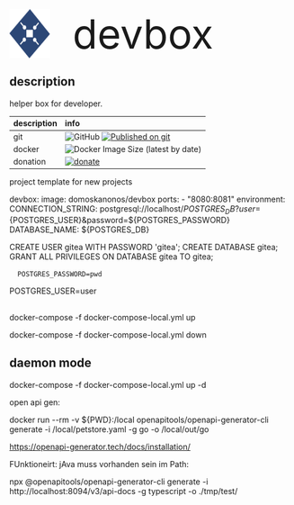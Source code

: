 
<div style="display:flex;font-size:72px;">
<img src="./assets/logo-ink.svg" width="72px">&nbsp;
devbox
</div>

## description
helper box for developer.

|description|info|
|:-------------|:-------------|
|git|<nobr>![GitHub](https://img.shields.io/github/license/domoskanonos/devbox)</nobr> <nobr>[![Published on git](https://img.shields.io/github/languages/code-size/domoskanonos/devbox)](https://github.com/domoskanonos/devbox)</nobr>|
|docker|![Docker Image Size (latest by date)](https://img.shields.io/docker/image-size/domoskanonos/devbox)|
|donation|<nobr>[![donate](https://img.shields.io/badge/Donate-PayPal-green.svg)](https://www.paypal.com/cgi-bin/webscr?cmd=_s-xclick&hosted_buttonid=SWGKEVSK2PDEE)</nobr>|




project template for new projects


  devbox:
    image: domoskanonos/devbox
    ports:
      - "8080:8081"
    environment:
      CONNECTION_STRING: postgresql://localhost/${POSTGRES_DB}?user=${POSTGRES_USER}&password=${POSTGRES_PASSWORD}
      DATABASE_NAME: ${POSTGRES_DB}




CREATE USER gitea WITH PASSWORD 'gitea';
CREATE DATABASE gitea;
GRANT ALL PRIVILEGES ON DATABASE gitea TO gitea;



      POSTGRES_PASSWORD=pwd
POSTGRES_USER=user


## 
docker-compose -f docker-compose-local.yml up

docker-compose -f docker-compose-local.yml down

## daemon mode
docker-compose -f docker-compose-local.yml up -d


open api gen:

docker run --rm -v ${PWD}:/local openapitools/openapi-generator-cli generate -i /local/petstore.yaml -g go -o /local/out/go


https://openapi-generator.tech/docs/installation/



FUnktioneirt: jAva muss vorhanden sein im Path:

npx @openapitools/openapi-generator-cli generate -i http://localhost:8094/v3/api-docs -g typescript -o ./tmp/test/

